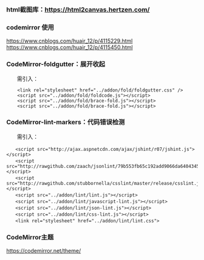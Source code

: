 
### html截图库：https://html2canvas.hertzen.com/


### codemirror 使用
https://www.cnblogs.com/huair_12/p/4115229.html
https://www.cnblogs.com/huair_12/p/4115450.html

### CodeMirror-foldgutter：展开收起

　　需引入：
```
    <link rel="stylesheet" href="../addon/fold/foldgutter.css" />
    <script src="../addon/fold/foldcode.js"></script>
    <script src="../addon/fold/brace-fold.js"></script>
    <script src="../addon/fold/brace-fold.js"></script>
```

### CodeMirror-lint-markers：代码错误检测
　　需引入：
```
　　<script src="http://ajax.aspnetcdn.com/ajax/jshint/r07/jshint.js"></script>
　　<script src="http://rawgithub.com/zaach/jsonlint/79b553fb65c192add9066da64043458981b3972b/lib/jsonlint.js"></script>
　　<script src="http://rawgithub.com/stubbornella/csslint/master/release/csslint.js"></script>
　　<script src="../addon/lint/lint.js"></script>
　　<script src="../addon/lint/javascript-lint.js"></script>
　　<script src="../addon/lint/json-lint.js"></script>
　　<script src="../addon/lint/css-lint.js"></script>
　　<link rel="stylesheet" href="../addon/lint/lint.css">
```

### CodeMirror主题
https://codemirror.net/theme/